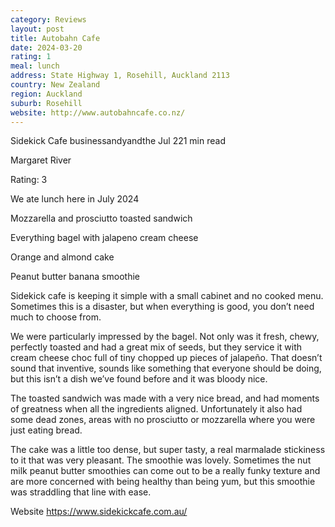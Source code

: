 ```yaml
---
category: Reviews
layout: post
title: Autobahn Cafe
date: 2024-03-20
rating: 1
meal: lunch
address: State Highway 1, Rosehill, Auckland 2113
country: New Zealand
region: Auckland
suburb: Rosehill
website: http://www.autobahncafe.co.nz/
---
```


Sidekick Cafe
businessandyandthe
Jul 221 min read


Margaret River

Rating: 3 

We ate lunch here in July 2024

Mozzarella and prosciutto toasted sandwich 

Everything bagel with jalapeno cream cheese 

Orange and almond cake 

Peanut butter banana smoothie 

Sidekick cafe is keeping it simple with a small cabinet and no cooked menu. Sometimes this is a disaster, but when everything is good, you don’t need much to choose from. 

We were particularly impressed by the bagel. Not only was it fresh, chewy, perfectly toasted and had a great mix of seeds, but they service it with cream cheese choc full of tiny chopped up pieces of jalapeño. That doesn’t sound that inventive, sounds like something that everyone should be doing, but this isn’t a dish we’ve found before and it was bloody nice. 

The toasted sandwich was made with a very nice bread, and had moments of greatness when all the ingredients aligned. Unfortunately it also had some dead zones, areas with no prosciutto or mozzarella where you were just eating bread. 

The cake was a little too dense, but super tasty, a real marmalade stickiness to it that was very pleasant. The smoothie was lovely. Sometimes the nut milk peanut butter smoothies can come out to be a really funky texture and are more concerned with being healthy than being yum, but this smoothie was straddling that line with ease.  

Website https://www.sidekickcafe.com.au/
